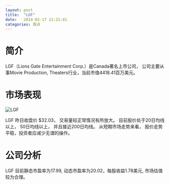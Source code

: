```yaml
---
layout: post
title:  "LGF"
date:   2014-02-17 12:21:41
categories: 观点
---
```


# 简介
LGF（Lions Gate Entertainment Corp.）是Canada著名上市公司，
公司主要从事Movie Production, Theaters行业，当前市值4418.41百万美元。

# 市场表现

![LGF](http://finviz.com/chart.ashx?t=LGF&ty=c&ta=1&p=d&s=l)

LGF 昨日收盘价 $32.03，
交易量较正常情况有所放大。
目前股价处于20日均线以上，
50日均线以上，
并且接近200日均线。
从短期市场走势来看，
股价走势平稳，投资者应减少无谓的操作。

# 公司分析
LGF 目前静态市盈率为17.99, 动态市盈率为20.02，每股收益1.78美元,
市场估值较为合理。
